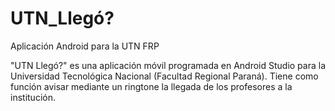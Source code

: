 # UTN_Llegó?
Aplicación Android para la UTN FRP

"UTN Llegó?" es una aplicación móvil programada en Android Studio para la Universidad Tecnológica Nacional (Facultad Regional Paraná).
Tiene como función avisar mediante un ringtone la llegada de los profesores a la institución.



